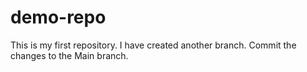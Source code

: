 # demo-repo
This is my first repository.
I have created another branch.
Commit the changes to the Main branch.
